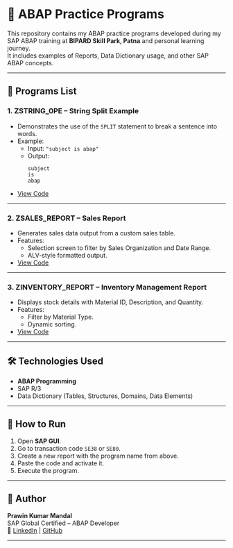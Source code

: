 # 🚀 ABAP Practice Programs

This repository contains my ABAP practice programs developed during my SAP ABAP training at **BIPARD Skill Park, Patna** and personal learning journey.  
It includes examples of Reports, Data Dictionary usage, and other SAP ABAP concepts.

---

## 📌 Programs List

### 1. **ZSTRING_0PE** – String Split Example
- Demonstrates the use of the `SPLIT` statement to break a sentence into words.
- Example:
  - Input: `"subject is abap"`
  - Output:  
    ```
    subject
    is
    abap
    ```
- [View Code](ZSTRING_0PE.abap)

---

### 2. **ZSALES_REPORT** – Sales Report
- Generates sales data output from a custom sales table.
- Features:
  - Selection screen to filter by Sales Organization and Date Range.
  - ALV-style formatted output.
- [View Code](ZSALES_REPORT.abap)

---

### 3. **ZINVENTORY_REPORT** – Inventory Management Report
- Displays stock details with Material ID, Description, and Quantity.
- Features:
  - Filter by Material Type.
  - Dynamic sorting.
- [View Code](ZINVENTORY_REPORT.abap)

---

## 🛠 Technologies Used
- **ABAP Programming**
- SAP R/3
- Data Dictionary (Tables, Structures, Domains, Data Elements)

---

## 📄 How to Run
1. Open **SAP GUI**.
2. Go to transaction code `SE38` or `SE80`.
3. Create a new report with the program name from above.
4. Paste the code and activate it.
5. Execute the program.

---

## 👤 Author
**Prawin Kumar Mandal**  
SAP Global Certified – ABAP Developer  
📌 [LinkedIn](https://linkedin.com/in/prawin89) | [GitHub](https://github.com/prawin81)

---
